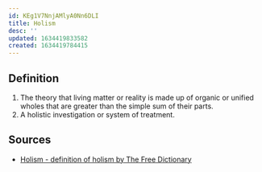 ```yaml
---
id: KEg1V7NnjAMlyA0Nn6DLI
title: Holism
desc: ''
updated: 1634419833582
created: 1634419784415
---
```


## Definition

1. The theory that living matter or reality is made up of organic or unified wholes that are greater than the simple sum of their parts.
2. A holistic investigation or system of treatment.

## Sources

* [Holism - definition of holism by The Free Dictionary](https://www.thefreedictionary.com/holism)
